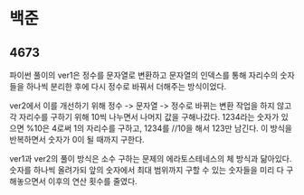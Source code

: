# 백준

## 4673

파이썬 풀이의 ver1은 정수를 문자열로 변환하고 문자열의 인덱스를 통해 자리수의 숫자들을 하나씩 분리한 후에 다시 정수로 바꿔서 더해주는 방식이었다.

ver2에서 이를 개선하기 위해 정수 -> 문자열 -> 정수로 바뀌는 변환 작업을 하지 않고 각 자리수를 구하기 위해 10씩 나누면서 나머지 값을 구해나갔다. 1234라는 숫자가 있으면 %10은 4로써 1의 자리수를 구하고, 1234를 //10을 해서 123만 남긴다. 이 방식을 반복하면서 숫자가 0이 될 때까지 구한다. 

ver1과 ver2의 풀이 방식은 소수 구하는 문제의 에라토스테네스의 체 방식과 닮아있다. 숫자를 하나씩 올려가되 앞의 숫자에서 최대 범위까지 구할 수 있는 숫자들을 미리 다 구해놓으면서 이후의 연산 횟수를 줄였다.